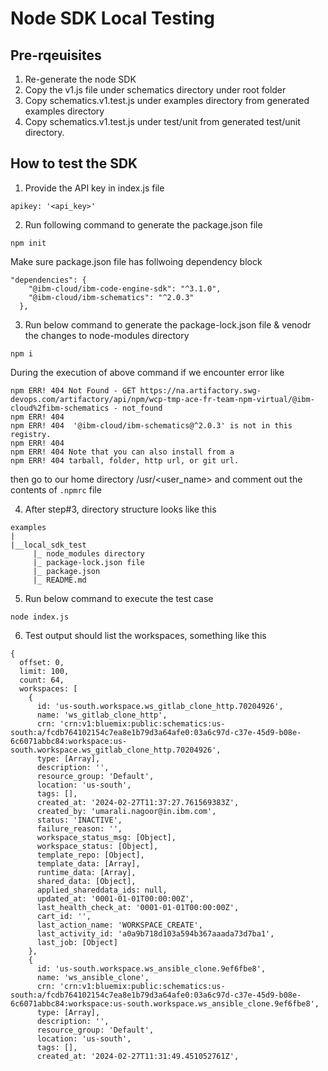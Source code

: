 # Node SDK Local Testing

## Pre-rqeuisites
1) Re-generate the node SDK
2) Copy the v1.js file under schematics directory under root folder
3) Copy schematics.v1.test.js under examples directory from generated examples directory
4) Copy schematics.v1.test.js under test/unit from generated test/unit directory.

## How to test the SDK 

1) Provide the API key in index.js file 
```
apikey: '<api_key>' 
```

2) Run following command to generate the package.json file

```
npm init
```

Make sure package.json file has follwoing dependency block 

```
"dependencies": {
    "@ibm-cloud/ibm-code-engine-sdk": "^3.1.0",
    "@ibm-cloud/ibm-schematics": "^2.0.3"
  },
```

3) Run below command to generate the package-lock.json file & venodr the changes to node-modules directory

```
npm i
```

During the execution of above command if we encounter error like 

```
npm ERR! 404 Not Found - GET https://na.artifactory.swg-devops.com/artifactory/api/npm/wcp-tmp-ace-fr-team-npm-virtual/@ibm-cloud%2fibm-schematics - not_found
npm ERR! 404 
npm ERR! 404  '@ibm-cloud/ibm-schematics@^2.0.3' is not in this registry.
npm ERR! 404 
npm ERR! 404 Note that you can also install from a
npm ERR! 404 tarball, folder, http url, or git url.
```

then go to our home directory /usr/<user_name> and comment out the contents of `.npmrc` file

4) After step#3, directory structure looks like this

```
examples
|
|__local_sdk_test
     |_ node_modules directory
     |_ package-lock.json file
     |_ package.json
     |_ README.md
```

5) Run below command to execute the test case 

```
node index.js
```

6) Test output should list the workspaces, something like this

```
{
  offset: 0,
  limit: 100,
  count: 64,
  workspaces: [
    {
      id: 'us-south.workspace.ws_gitlab_clone_http.70204926',
      name: 'ws_gitlab_clone_http',
      crn: 'crn:v1:bluemix:public:schematics:us-south:a/fcdb764102154c7ea8e1b79d3a64afe0:03a6c97d-c37e-45d9-b08e-6c6071abbc84:workspace:us-south.workspace.ws_gitlab_clone_http.70204926',
      type: [Array],
      description: '',
      resource_group: 'Default',
      location: 'us-south',
      tags: [],
      created_at: '2024-02-27T11:37:27.761569383Z',
      created_by: 'umarali.nagoor@in.ibm.com',
      status: 'INACTIVE',
      failure_reason: '',
      workspace_status_msg: [Object],
      workspace_status: [Object],
      template_repo: [Object],
      template_data: [Array],
      runtime_data: [Array],
      shared_data: [Object],
      applied_shareddata_ids: null,
      updated_at: '0001-01-01T00:00:00Z',
      last_health_check_at: '0001-01-01T00:00:00Z',
      cart_id: '',
      last_action_name: 'WORKSPACE_CREATE',
      last_activity_id: 'a0a9b718d103a594b367aaada73d7ba1',
      last_job: [Object]
    },
    {
      id: 'us-south.workspace.ws_ansible_clone.9ef6fbe8',
      name: 'ws_ansible_clone',
      crn: 'crn:v1:bluemix:public:schematics:us-south:a/fcdb764102154c7ea8e1b79d3a64afe0:03a6c97d-c37e-45d9-b08e-6c6071abbc84:workspace:us-south.workspace.ws_ansible_clone.9ef6fbe8',
      type: [Array],
      description: '',
      resource_group: 'Default',
      location: 'us-south',
      tags: [],
      created_at: '2024-02-27T11:31:49.451052761Z',
```



